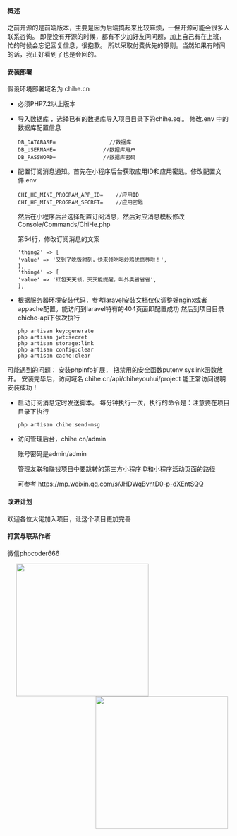#### 概述

之前开源的是前端版本，主要是因为后端搞起来比较麻烦，一但开源可能会很多人联系咨询。
即便没有开源的时候，都有不少加好友问问题，加上自己有在上班，忙的时候会忘记回复信息，很抱歉。
所以采取付费优先的原则。当然如果有时间的话，我正好看到了也是会回的。

#### 安装部署

假设环境部署域名为 chihe.cn
* 必须PHP7.2以上版本
* 导入数据库 ，选择已有的数据库导入项目目录下的chihe.sql。 修改.env 中的数据库配置信息

  ```
  DB_DATABASE=                 //数据库
  DB_USERNAME=			     //数据库用户
  DB_PASSWORD=				 //数据库密码
  ```

* 配置订阅消息通知。首先在小程序后台获取应用ID和应用密匙。修改配置文件.env

  ```
  CHI_HE_MINI_PROGRAM_APP_ID=    //应用ID
  CHI_HE_MINI_PROGRAM_SECRET=    //应用密匙
  ```

  然后在小程序后台选择配置订阅消息，然后对应消息模板修改 Console/Commands/ChiHe.php

  第54行，修改订阅消息的文案

  ```
  'thing2' => [
  'value' => '又到了吃饭时刻，快来领吃喝炒鸡优惠券啦！',
  ],
  'thing4' => [
  'value' => '红包天天领，天天能提醒，叫外卖省省省',
  ],
  ```

* 根据服务器环境安装代码，参考laravel安装文档仅仅调整好nginx或者appache配置。能访问到laravel特有的404页面即配置成功
然后到项目目录chiche-api下依次执行

  ```
  php artisan key:generate
  php artisan jwt:secret  
  php artisan storage:link
  php artisan config:clear
  php artisan cache:clear
  ```
 
 可能遇到的问题： 安装phpinfo扩展， 把禁用的安全函数putenv    syslink函数放开。
 安装完毕后，访问域名 chihe.cn/api/chiheyouhui/project 能正常访问说明安装成功！

* 启动订阅消息定时发送脚本。 每分钟执行一次，执行的命令是：注意要在项目目录下执行

  ```
  php artisan chihe:send-msg
  ```

  

* 访问管理后台，chihe.cn/admin

  账号密码是admin/admin

  管理友联和赚钱项目中要跳转的第三方小程序ID和小程序活动页面的路径

  可参考   https://mp.weixin.qq.com/s/JHDWqBvntD0-p-dXEntSQQ
  
#### 改进计划

欢迎各位大佬加入项目，让这个项目更加完善

#### 打赏与联系作者

微信phpcoder666

<image src='./temp/reward.jpeg' style="margin:0 20px;width:300px;height:auto" > <image src='./temp/lajun-wechat.jpeg' style="margin:0 200px;width:300px;height:auto" >
